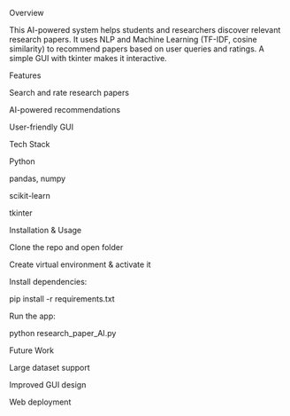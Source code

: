 Overview

This AI-powered system helps students and researchers discover relevant research papers.
It uses NLP and Machine Learning (TF-IDF, cosine similarity) to recommend papers based on user queries and ratings.
A simple GUI with tkinter makes it interactive.

Features

Search and rate research papers

AI-powered recommendations

User-friendly GUI

Tech Stack

Python

pandas, numpy

scikit-learn

tkinter

Installation & Usage

Clone the repo and open folder

Create virtual environment & activate it

Install dependencies:

pip install -r requirements.txt


Run the app:

python research_paper_AI.py

Future Work

Large dataset support

Improved GUI design

Web deployment
